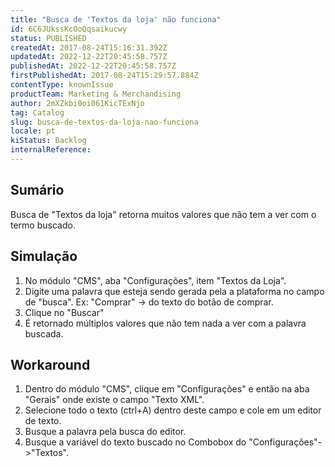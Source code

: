 ```yaml
---
title: "Busca de 'Textos da loja' não funciona"
id: 6C6JUkssKcOoQqsaikucwy
status: PUBLISHED
createdAt: 2017-08-24T15:16:31.392Z
updatedAt: 2022-12-22T20:45:58.757Z
publishedAt: 2022-12-22T20:45:58.757Z
firstPublishedAt: 2017-08-24T15:29:57.884Z
contentType: knownIssue
productTeam: Marketing & Merchandising
author: 2mXZkbi0oi061KicTExNjo
tag: Catalog
slug: busca-de-textos-da-loja-nao-funciona
locale: pt
kiStatus: Backlog
internalReference: 
---
```


## Sumário

Busca de "Textos da loja" retorna muitos valores que não tem a ver com o termo buscado. 


## Simulação

1. No módulo "CMS", aba "Configurações", item "Textos da Loja".
2. Digite uma palavra que esteja sendo gerada pela a plataforma no campo de "busca".  Ex: "Comprar" -> do texto do botão de comprar.
3. Clique no "Buscar"
4. É retornado múltiplos valores que não tem nada a ver com a palavra buscada.


## Workaround

1. Dentro do módulo "CMS", clique em "Configurações" e então na aba "Gerais" onde existe o campo "Texto XML".
2. Selecione todo o texto (ctrl+A) dentro deste campo e cole em um editor de texto.
3. Busque a palavra pela busca do editor.
4. Busque a variável do texto buscado no Combobox do "Configurações"->"Textos".

